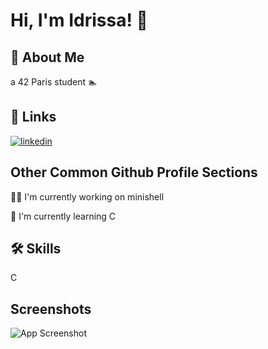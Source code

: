 
# Hi, I'm Idrissa! 👋


## 🚀 About Me
a 42 Paris student 🏊


## 🔗 Links
[![linkedin](https://img.shields.io/badge/linkedin-0A66C2?style=for-the-badge&logo=linkedin&logoColor=white)](https://www.linkedin.com/in/idrissa-baby-47b687267/)

## Other Common Github Profile Sections
👩‍💻 I'm currently working on minishell

🧠 I'm currently learning C


## 🛠 Skills
C


## Screenshots

![App Screenshot](https://via.placeholder.com/468x300?text=App+Screenshot+Here)

